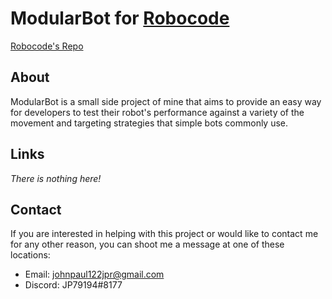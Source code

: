 # ModularBot for [Robocode](http://robocode.sourceforge.net/)
[Robocode's Repo](https://github.com/robo-code/robocode)

## About
ModularBot is a small side project of mine that aims to provide an easy way for developers to test their robot's performance against a variety of the movement and targeting strategies that simple bots commonly use.

## Links
*There is nothing here!*

## Contact
If you are interested in helping with this project or would like to contact me for any other reason, you can shoot me a message at one of these locations:
* Email: johnpaul122jpr@gmail.com
* Discord: JP79194#8177

